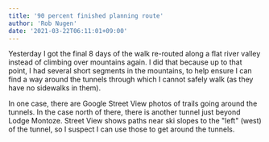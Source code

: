 ```yaml
---
title: '90 percent finished planning route'
author: 'Rob Nugen'
date: '2021-03-22T06:11:01+09:00'
---
```


Yesterday I got the final 8 days of the walk re-routed along a flat river valley instead of climbing over mountains again.  I did that because up to that point, I had several short segments in the mountains, to help ensure I can find a way around the tunnels through which I cannot safely walk (as they have no sidewalks in them).

In one case, there are Google Street View photos of trails going around the tunnels.  In the case north of there, there is another tunnel just beyond Lodge Montoze.  Street View shows paths near ski slopes to the "left" (west) of the tunnel, so I suspect I can use those to get around the tunnels.
